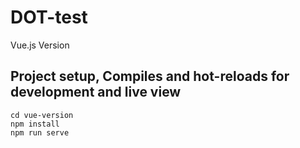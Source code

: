 # DOT-test

Vue.js Version 

## Project setup, Compiles and hot-reloads for development and live view
```
cd vue-version
npm install
npm run serve
```

